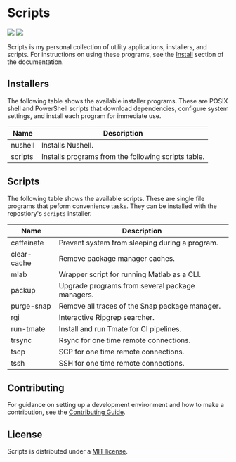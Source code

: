 # Scripts

![](https://img.shields.io/github/license/scruffaluff/scripts)
![](https://img.shields.io/github/repo-size/scruffaluff/scripts)

Scripts is my personal collection of utility applications, installers, and
scripts. For instructions on using these programs, see the
[Install](https://scruffaluff.github.io/scripts/install) section of the
documentation.

## Installers

The following table shows the available installer programs. These are POSIX
shell and PowerShell scripts that download dependencies, configure system
settings, and install each program for immediate use.

| Name    | Description                                         |
| ------- | --------------------------------------------------- |
| nushell | Installs Nushell.                                   |
| scripts | Installs programs from the following scripts table. |

## Scripts

The following table shows the available scripts. These are single file programs
that peform convenience tasks. They can be installed with the repostiory's
`scripts` installer.

| Name        | Description                                     |
| ----------- | ----------------------------------------------- |
| caffeinate  | Prevent system from sleeping during a program.  |
| clear-cache | Remove package manager caches.                  |
| mlab        | Wrapper script for running Matlab as a CLI.     |
| packup      | Upgrade programs from several package managers. |
| purge-snap  | Remove all traces of the Snap package manager.  |
| rgi         | Interactive Ripgrep searcher.                   |
| run-tmate   | Install and run Tmate for CI pipelines.         |
| trsync      | Rsync for one time remote connections.          |
| tscp        | SCP for one time remote connections.            |
| tssh        | SSH for one time remote connections.            |

## Contributing

For guidance on setting up a development environment and how to make a
contribution, see the
[Contributing Guide](https://github.com/scruffaluff/scripts/blob/main/CONTRIBUTING.md).

## License

Scripts is distributed under a
[MIT license](https://github.com/scruffaluff/scripts/blob/main/LICENSE.md).
